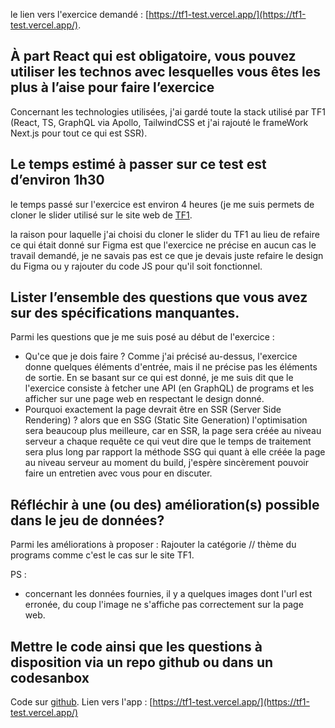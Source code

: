le lien vers l'exercice demandé : [https://tf1-test.vercel.app/](https://tf1-test.vercel.app/).

## À part React qui est obligatoire, vous pouvez utiliser les technos avec lesquelles vous êtes les plus à l’aise pour faire l’exercice

Concernant les technologies utilisées, j'ai gardé toute la stack utilisé par TF1 (React, TS, GraphQL via Apollo, TailwindCSS et j'ai rajouté le frameWork Next.js pour tout ce qui est SSR).

## Le temps estimé à passer sur ce test est d’environ 1h30

le temps passé sur l'exercice est environ 4 heures (je me suis permets de cloner le slider utilisé sur le site web de [TF1](https://www.tf1.fr/).

la raison pour laquelle j'ai choisi du cloner le slider du TF1 au lieu de refaire ce qui était donné sur Figma est que l'exercice ne précise en aucun cas le travail demandé, je ne savais pas est ce que je devais juste refaire le design du Figma ou y rajouter du code JS pour qu'il soit fonctionnel.

## Lister l’ensemble des questions que vous avez sur des spécifications manquantes.

Parmi les questions que je me suis posé au début de l'exercice :

- Qu'ce que je dois faire ? Comme j'ai précisé au-dessus, l'exercice donne quelques éléments d'entrée, mais il ne précise pas les éléments de sortie. En se basant sur ce qui est donné, je me suis dit que le l'exercice consiste à fetcher une API (en GraphQL) de programs et les afficher sur une page web en respectant le design donné.
- Pourquoi exactement la page devrait être en SSR (Server Side Rendering) ? alors que en SSG (Static Site Generation) l'optimisation sera beaucoup plus meilleure, car en SSR, la page sera créée au niveau serveur a chaque requête ce qui veut dire que le temps de traitement sera plus long par rapport la méthode SSG qui quant à elle créée la page au niveau serveur au moment du build, j'espère sincèrement pouvoir faire un entretien avec vous pour en discuter.

## Réfléchir à une (ou des) amélioration(s) possible dans le jeu de données?

Parmi les améliorations à proposer : Rajouter la catégorie // thème du programs comme c'est le cas sur le site TF1.

PS :

- concernant les données fournies, il y a quelques images dont l'url est erronée, du coup l'image ne s'affiche pas correctement sur la page web.

## Mettre le code ainsi que les questions à disposition via un repo github ou dans un codesanbox

Code sur [github](https://github.com/mezzouhri/tf1-test).
Lien vers l'app : [https://tf1-test.vercel.app/](https://tf1-test.vercel.app/)
